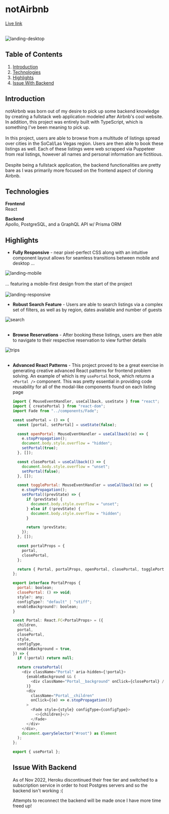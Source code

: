 # notAirbnb
[Live link](https://not-airbnb.netlify.app/)</br></br>

![landing-desktop](https://user-images.githubusercontent.com/19617238/138088617-983edad3-57dd-483b-aa61-938c4de24982.gif)

## Table of Contents
1. [Introduction](#introduction)
2. [Technologies](#technologies)
3. [Highlights](#highlights)
4. [Issue With Backend](#issue-with-backend)

## Introduction

notAirbnb was born out of my desire to pick up some backend knowledge by creating a fullstack web application modeled after Airbnb's cool website. In addition, this project was entirely built with TypeScript, which is something I've been meaning to pick up.
</br>
</br>
In this project, users are able to browse from a multitude of listings spread over cities in the SoCal/Las Vegas region. Users are then able to book these listings as well. Each of these listings were web scrapped via Puppeteer from real listings, however all names and personal information are fictitious.
</br>
</br>
Despite being a fullstack application, the backend functionalities are pretty bare as I was primarily more focused on the frontend aspect of cloning Airbnb.

## Technologies

**Frontend** <br/> 
React

**Backend** <br/>
Apollo, PostgreSQL, and a GraphQL API w/ Prisma ORM 

## Highlights
* **Fully Responsive** - near pixel-perfect CSS along with an intuitive component layout allows for seamless transitions between mobile and desktop ... 

![landing-mobile](https://user-images.githubusercontent.com/19617238/138088611-254a31dd-f090-4048-ac53-a50d2d6af44b.gif)
</br>
</br>
... featuring a mobile-first design from the start of the project
</br>
</br>
![landing-responsive](https://user-images.githubusercontent.com/19617238/138088587-91c1f36b-bacd-4da8-a5ac-77e52ee6e6c7.gif)
</br>

* **Robust Search Feature** - Users are able to search listings via a complex set of filters, as well as by region, dates available and number of guests 

![search](https://user-images.githubusercontent.com/19617238/138088607-aa84cf83-4ce4-4063-bcab-e1f463dde58b.gif)
</br>
</br>

* **Browse Reservations** - After booking these listings, users are then able to navigate to their respective reservation to view further details

![trips](https://user-images.githubusercontent.com/19617238/138088666-c7749caa-970e-41f5-b734-8a0eac67be6e.gif)
</br>
</br>

* **Advanced React Patterns** - This project proved to be a great exercise in generating creative advanced React patterns for frontend problem solving. An example of which is my ```usePortal``` hook, which returns a ```<Portal />``` component. This was pretty essential in providing code reusability for all of the modal-like components found on each listing page

  ``` javascript
  import { MouseEventHandler, useCallback, useState } from "react";
  import { createPortal } from "react-dom";
  import Fade from "../components/Fade";

  const usePortal = () => {
    const [portal, setPortal] = useState(false);

    const openPortal: MouseEventHandler = useCallback((e) => {
      e.stopPropagation();
      document.body.style.overflow = "hidden";
      setPortal(true);
    }, []);

    const closePortal = useCallback(() => {
      document.body.style.overflow = "unset";
      setPortal(false);
    }, []);

    const togglePortal: MouseEventHandler = useCallback((e) => {
      e.stopPropagation();
      setPortal((prevState) => {
        if (prevState) {
          document.body.style.overflow = "unset";
        } else if (!prevState) {
          document.body.style.overflow = "hidden";
        }

        return !prevState;
      });
    }, []);

    const portalProps = {
      portal,
      closePortal,
    };

    return { Portal, portalProps, openPortal, closePortal, togglePortal };
  };

  export interface PortalProps {
    portal: boolean;
    closePortal: () => void;
    style?: any;
    configType?: "default" | "stiff";
    enableBackground?: boolean;
  }

  const Portal: React.FC<PortalProps> = ({
    children,
    portal,
    closePortal,
    style,
    configType,
    enableBackground = true,
  }) => {
    if (!portal) return null;

    return createPortal(
      <div className="Portal" aria-hidden={!portal}>
        {enableBackground && (
          <div className="Portal__background" onClick={closePortal} />
        )}
        <div
          className="Portal__children"
          onClick={(e) => e.stopPropagation()}
        >
          <Fade style={style} configType={configType}>
            <>{children}</>
          </Fade>
        </div>
      </div>,
      document.querySelector("#root") as Element
    );
  };

  export { usePortal };
  ```
  
  ## Issue With Backend
  As of Nov 2022, Heroku discontinued their free tier and switched to a subscription service in order to host Postgres servers and so the backend isn't   working :( 
  
  Attempts to reconnect the backend will be made once I have more time freed up! 


